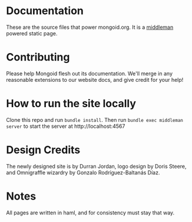 # Documentation

These are the source files that power mongoid.org. It is a
[middleman](https://github.com/tdreyno/middleman) powered static page.

# Contributing

Please help Mongoid flesh out its documentation. We'll merge in any reasonable
extensions to our website docs, and give credit for your help!

# How to run the site locally

Clone this repo and run `bundle install`. Then run
`bundle exec middleman server` to start the server at http://localhost:4567

# Design Credits

The newly designed site is by Durran Jordan, logo design by Doris Steere, and
Omnigraffle wizardry by Gonzalo Rodríguez-Baltanás Díaz.

# Notes

All pages are written in haml, and for consistency must stay that way.
